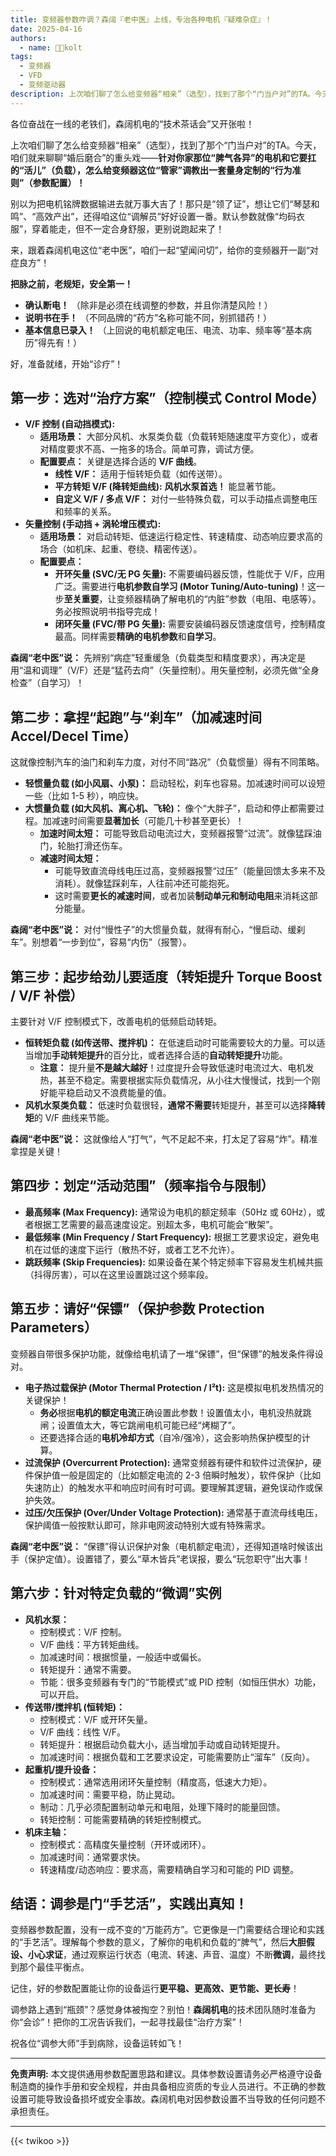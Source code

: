 ```yaml
---
title: 变频器参数咋调？森阔『老中医』上线，专治各种电机『疑难杂症』！
date: 2025-04-16
authors:
  - name: 🧑‍💼kolt
tags:
  - 变频器
  - VFD
  - 变频驱动器
description: 上次咱们聊了怎么给变频器“相亲”（选型），找到了那个“门当户对”的TA。今天，咱们就来聊聊“婚后磨合”的重头戏——**针对你家那位“脾气各异”的电机和它要扛的“活儿”（负载），怎么给变频器这位“管家”调教出一套量身定制的“行为准则”（参数配置）！**
---
```



各位奋战在一线的老铁们，森阔机电的“技术茶话会”又开张啦！

上次咱们聊了怎么给变频器“相亲”（选型），找到了那个“门当户对”的TA。今天，咱们就来聊聊“婚后磨合”的重头戏——**针对你家那位“脾气各异”的电机和它要扛的“活儿”（负载），怎么给变频器这位“管家”调教出一套量身定制的“行为准则”（参数配置）！**

别以为把电机铭牌数据输进去就万事大吉了！那只是“领了证”，想让它们“琴瑟和鸣”、“高效产出”，还得咱这位“调解员”好好设置一番。默认参数就像“均码衣服”，穿着能走，但不一定合身舒服，更别说跑起来了！

来，跟着森阔机电这位“老中医”，咱们一起“望闻问切”，给你的变频器开一副“对症良方”！

**把脉之前，老规矩，安全第一！**

*   **确认断电！** （除非是必须在线调整的参数，并且你清楚风险！）
*   **说明书在手！** （不同品牌的“药方”名称可能不同，别抓错药！）
*   **基本信息已录入！** （上回说的电机额定电压、电流、功率、频率等“基本病历”得先有！）

好，准备就绪，开始“诊疗”！

## 第一步：选对“治疗方案”（控制模式 Control Mode）

*   **V/F 控制 (自动挡模式):**
    *   **适用场景：** 大部分风机、水泵类负载（负载转矩随速度平方变化），或者对精度要求不高、一拖多的场合。简单可靠，调试方便。
    *   **配置要点：** 关键是选择合适的 **V/F 曲线**。
        *   **线性 V/F：** 适用于恒转矩负载（如传送带）。
        *   **平方转矩 V/F (降转矩曲线):** **风机水泵首选！** 能显著节能。
        *   **自定义 V/F / 多点 V/F：** 对付一些特殊负载，可以手动描点调整电压和频率的关系。
*   **矢量控制 (手动挡 + 涡轮增压模式):**
    *   **适用场景：** 对启动转矩、低速运行稳定性、转速精度、动态响应要求高的场合（如机床、起重、卷绕、精密传送）。
    *   **配置要点：**
        *   **开环矢量 (SVC/无 PG 矢量):** 不需要编码器反馈，性能优于 V/F，应用广泛。需要进行**电机参数自学习 (Motor Tuning/Auto-tuning)**！这一步**至关重要**，让变频器精确了解电机的“内脏”参数（电阻、电感等）。务必按照说明书指导完成！
        *   **闭环矢量 (FVC/带 PG 矢量):** 需要安装编码器反馈速度信号，控制精度最高。同样需要**精确的电机参数**和**自学习**。

**森阔“老中医”说：** 先辨别“病症”轻重缓急（负载类型和精度要求），再决定是用“温和调理”（V/F）还是“猛药去疴”（矢量控制）。用矢量控制，必须先做“全身检查”（自学习）！

## 第二步：拿捏“起跑”与“刹车”（加减速时间 Accel/Decel Time）

这就像控制汽车的油门和刹车力度，对付不同“路况”（负载惯量）得有不同策略。

*   **轻惯量负载 (如小风扇、小泵)：** 启动轻松，刹车也容易。加减速时间可以设短一些（比如 1-5 秒），响应快。
*   **大惯量负载 (如大风机、离心机、飞轮)：** 像个“大胖子”，启动和停止都需要过程。加减速时间需要**显著加长**（可能几十秒甚至更长）！
    *   **加速时间太短：** 可能导致启动电流过大，变频器报警“过流”。就像猛踩油门，轮胎打滑还伤车。
    *   **减速时间太短：**
        *   可能导致直流母线电压过高，变频器报警“过压”（能量回馈太多来不及消耗）。就像猛踩刹车，人往前冲还可能抱死。
        *   这时需要**更长的减速时间**，或者加装**制动单元和制动电阻**来消耗这部分能量。

**森阔“老中医”说：** 对付“慢性子”的大惯量负载，就得有耐心，“慢启动、缓刹车”。别想着“一步到位”，容易“内伤”（报警）。

## 第三步：起步给劲儿要适度（转矩提升 Torque Boost / V/F 补偿）

主要针对 V/F 控制模式下，改善电机的低频启动转矩。

*   **恒转矩负载 (如传送带、搅拌机)：** 在低速启动时可能需要较大的力量。可以适当增加**手动转矩提升**的百分比，或者选择合适的**自动转矩提升**功能。
    *   **注意：** 提升量**不是越大越好**！过度提升会导致低速时电流过大、电机发热，甚至不稳定。需要根据实际负载情况，从小往大慢慢试，找到一个刚好能平稳启动又不浪费能量的值。
*   **风机水泵类负载：** 低速时负载很轻，**通常不需要**转矩提升，甚至可以选择**降转矩**的 V/F 曲线来节能。

**森阔“老中医”说：** 这就像给人“打气”，气不足起不来，打太足了容易“炸”。精准拿捏是关键！

## 第四步：划定“活动范围”（频率指令与限制）

*   **最高频率 (Max Frequency):** 通常设为电机的额定频率（50Hz 或 60Hz），或者根据工艺需要的最高速度设定。别超太多，电机可能会“散架”。
*   **最低频率 (Min Frequency / Start Frequency):** 根据工艺要求设定，避免电机在过低的速度下运行（散热不好，或者工艺不允许）。
*   **跳跃频率 (Skip Frequencies):** 如果设备在某个特定频率下容易发生机械共振（抖得厉害），可以在这里设置跳过这个频率段。

## 第五步：请好“保镖”（保护参数 Protection Parameters）

变频器自带很多保护功能，就像给电机请了一堆“保镖”，但“保镖”的触发条件得设对。

*   **电子热过载保护 (Motor Thermal Protection / I²t):** 这是模拟电机发热情况的关键保护！
    *   **务必**根据**电机的额定电流**正确设置此参数！设置值太小，电机没热就跳闸；设置值太大，等它跳闸电机可能已经“烤糊了”。
    *   还要选择合适的**电机冷却方式**（自冷/强冷），这会影响热保护模型的计算。
*   **过流保护 (Overcurrent Protection):** 通常变频器有硬件和软件过流保护，硬件保护值一般是固定的（比如额定电流的 2-3 倍瞬时触发），软件保护（比如失速防止）的触发水平和响应时间有时可调。要理解其逻辑，避免误动作或保护失效。
*   **过压/欠压保护 (Over/Under Voltage Protection):** 通常基于直流母线电压，保护阈值一般按默认即可，除非电网波动特别大或有特殊需求。

**森阔“老中医”说：** “保镖”得认识保护对象（电机额定电流），还得知道啥时候该出手（保护定值）。设置错了，要么“草木皆兵”老误报，要么“玩忽职守”出大事！

## 第六步：针对特定负载的“微调”实例

*   **风机水泵：**
    *   控制模式：V/F 控制。
    *   V/F 曲线：平方转矩曲线。
    *   加减速时间：根据惯量，一般适中或偏长。
    *   转矩提升：通常不需要。
    *   节能：很多变频器有专门的“节能模式”或 PID 控制（如恒压供水）功能，可以开启。
*   **传送带/搅拌机 (恒转矩)：**
    *   控制模式：V/F 或开环矢量。
    *   V/F 曲线：线性 V/F。
    *   转矩提升：根据启动负载大小，适当增加手动或自动转矩提升。
    *   加减速时间：根据负载和工艺要求设定，可能需要防止“溜车”（反向）。
*   **起重机/提升设备：**
    *   控制模式：通常选用闭环矢量控制（精度高，低速大力矩）。
    *   加减速时间：需要平稳，防止晃动。
    *   制动：几乎必须配置制动单元和电阻，处理下降时的能量回馈。
    *   转矩控制：可能需要精确的转矩控制模式。
*   **机床主轴：**
    *   控制模式：高精度矢量控制（开环或闭环）。
    *   加减速时间：通常要求快。
    *   转速精度/动态响应：要求高，需要精确自学习和可能的 PID 调整。

## 结语：调参是门“手艺活”，实践出真知！

变频器参数配置，没有一成不变的“万能药方”。它更像是一门需要结合理论和实践的“手艺活”。理解每个参数的意义，了解你的电机和负载的“脾气”，然后**大胆假设、小心求证**，通过观察运行状态（电流、转速、声音、温度）不断**微调**，最终找到那个最佳平衡点。

记住，好的参数配置能让你的设备运行**更平稳、更高效、更节能、更长寿**！

调参路上遇到“瓶颈”？感觉身体被掏空？别怕！**森阔机电**的技术团队随时准备为你“会诊”！把你的工况告诉我们，一起寻找最佳“治疗方案”！

祝各位“调参大师”手到病除，设备运转如飞！

---

**免责声明:** 本文提供通用参数配置思路和建议。具体参数设置请务必严格遵守设备制造商的操作手册和安全规程，并由具备相应资质的专业人员进行。不正确的参数设置可能导致设备损坏或安全事故。森阔机电对因参数设置不当导致的任何问题不承担责任。



---

{{< twikoo >}}  

